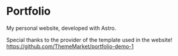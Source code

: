 # Portfolio

My personal website, developed with Astro.

Special thanks to the provider of the template used in the website! https://github.com/ThemeMarket/portfolio-demo-1
